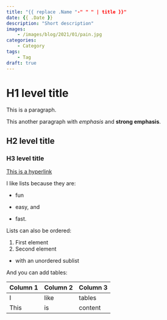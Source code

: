 ```yaml
---
title: "{{ replace .Name "-" " " | title }}"
date: {{ .Date }}
description: "Short description"
images:
    - /images/blog/2021/01/pain.jpg
categories:
    - Category
tags:
    - Tag
draft: true
---
```


# H1 level title

This is a paragraph.

This another paragraph with *emphasis* and **strong emphasis**.

## H2 level title
### H3 level title

[This is a hyperlink](http://www.google.com/)

I like lists because they are:

- fun
+ easy, and
* fast.

Lists can also be ordered:

1. First element
2. Second element
  - with an unordered sublist

And you can add tables:

| Column 1 | Column 2 | Column 3 |
| -------- | -------- | -------- |
| I        | like     | tables   |
| This     | is       | content  |